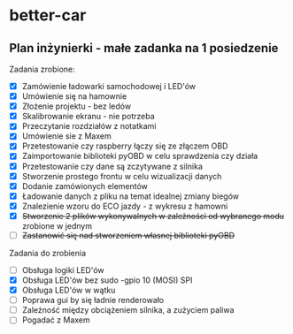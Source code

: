 # better-car
## Plan inżynierki - małe zadanka na 1 posiedzenie

Zadania zrobione:

- [x] Zamówienie ładowarki samochodowej i LED'ów
- [x] Umówienie się na hamownie
- [x] Złożenie projektu - bez ledów
- [x] Skalibrowanie ekranu - nie potrzeba
- [x] Przeczytanie rozdziałów z notatkami
- [x] Umówienie sie z Maxem
- [x] Przetestowanie czy raspberry łączy się ze złączem OBD 
- [x] Zaimportowanie biblioteki pyOBD w celu sprawdzenia czy działa
- [x] Przetestowanie czy dane są zczytywane z silnika
- [x] Stworzenie prostego frontu w celu wizualizacji danych
- [x] Dodanie zamówionych elementów
- [x] Ładowanie danych z pliku na temat idealnej zmiany biegów 
- [x] Znalezienie wzoru do ECO jazdy - z wykresu z hamowni
- [x] ~~Stworzenie 2 plików wykonywalnych w zależności od wybranego modu~~ zrobione w jednym
- [ ] ~~Zastanowić się nad stworzeniem własnej biblioteki pyOBD~~

Zadania do zrobienia
- [ ] Obsługa logiki LED'ów
- [x] Obsługa LED'ów bez sudo -gpio 10 (MOSI) SPI
- [x] Obsługa LED'ów w wątku
- [ ] Poprawa gui by się ładnie renderowało
- [ ] Zależność między obciążeniem silnika, a zużyciem paliwa
- [ ] Pogadać z Maxem

